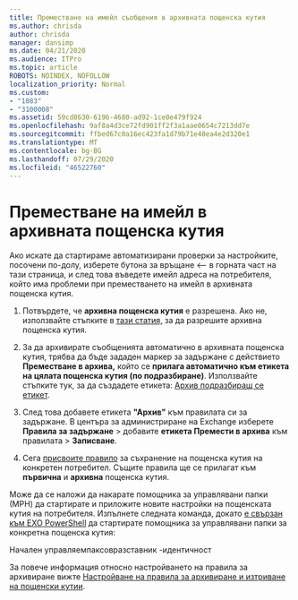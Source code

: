 ```yaml
---
title: Преместване на имейл съобщения в архивната пощенска кутия
ms.author: chrisda
author: chrisda
manager: dansimp
ms.date: 04/21/2020
ms.audience: ITPro
ms.topic: article
ROBOTS: NOINDEX, NOFOLLOW
localization_priority: Normal
ms.custom:
- "1083"
- "3100008"
ms.assetid: 59cd8630-6196-4680-ad92-1ce0e479f924
ms.openlocfilehash: 9af8a4d3ce72fd901ff2f3a1aae0654c7213dd7e
ms.sourcegitcommit: ffbed67c0a16ec423fa1d79b71e48ea4e2d320e1
ms.translationtype: MT
ms.contentlocale: bg-BG
ms.lasthandoff: 07/29/2020
ms.locfileid: "46522760"
---
```

# <a name="move-email-to-the-archive-mailbox"></a>Преместване на имейл в архивната пощенска кутия

Ако искате да стартираме автоматизирани проверки за настройките, посочени по-долу, изберете бутона за връщане <-- в горната част на тази страница, и след това въведете имейл адреса на потребителя, който има проблеми при преместването на имейл в архивната пощенска кутия.

1. Потвърдете, че **архивна пощенска кутия** е разрешена. Ако не, използвайте стъпките в [тази статия,](https://docs.microsoft.com/microsoft-365/compliance/enable-archive-mailboxes) за да разрешите архивна пощенска кутия.

2. За да архивирате съобщенията автоматично в архивната пощенска кутия, трябва да бъде зададен маркер за задържане с действието **Преместване в архива,** който се **прилага автоматично към етикета на цялата пощенска кутия (по подразбиране)**. Използвайте стъпките тук, за да създадете етикета: [Архив подразбиращ се етикет](https://docs.microsoft.com/microsoft-365/compliance/set-up-an-archive-and-deletion-policy-for-mailboxes#create-a-custom-archive-default-policy-tag).

3. След това добавете етикета **"Архив"** към правилата си за задържане. В центъра за администриране на Exchange изберете **Правила за задържане** > добавите **етикета Премести в архива** към правилата > **Записване**.

4. Сега [присвоите правило](https://docs.microsoft.com/exchange/security-and-compliance/messaging-records-management/apply-retention-policy) за съхранение на пощенска кутия на конкретен потребител. Същите правила ще се прилагат към **първична** и **архивна** пощенска кутия.

Може да се наложи да накарате помощника за управлявани папки (МРН) да стартирате и приложите новите настройки на пощенската кутия на потребителя. Изпълнете следната команда, докато [е свързан към EXO PowerShell](https://docs.microsoft.com/powershell/exchange/exchange-online/connect-to-exchange-online-powershell/connect-to-exchange-online-powershell?view=exchange-ps) да стартирате помощника за управлявани папки за конкретна пощенска кутия:
  
Начален управляемпаксовразставник -идентичност<name of the mailbox>

За повече информация относно настройването на правила за архивиране вижте [Настройване на правила за архивиране и изтриване на пощенски кутии](https://docs.microsoft.com/microsoft-365/compliance/set-up-an-archive-and-deletion-policy-for-mailboxes#step-1-enable-archive-mailboxes-for-users).
  